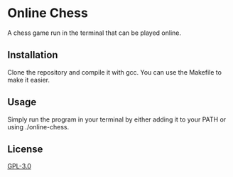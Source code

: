 # Online Chess

A chess game run in the terminal that can be played online.

## Installation

Clone the repository and compile it with gcc.
You can use the Makefile to make it easier.

## Usage

Simply run the program in your terminal by either adding it to your PATH or using ./online-chess.

## License

[GPL-3.0](https://github.com/Andientor/online-chess/blob/master/LICENSE)
